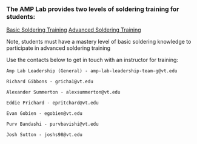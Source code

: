 ### The AMP Lab provides two levels of soldering training for students:
<a class="btn" href="https://amp-lab.org/#/basic_soldering">Basic Soldering Training</a>
<a class="btn" href="https://amp-lab.org/#/adv_soldering">Advanced Soldering Training</a>

Note, students must have a mastery level of basic soldering knowledge to participate in advanced soldering training

Use the contacts below to get in touch with an instructor for training:

```
Amp Lab Leadership (General) - amp-lab-leadership-team-g@vt.edu

Richard Gibbons - gricha1@vt.edu

Alexander Summerton - alexsummerton@vt.edu

Eddie Prichard - epritchard@vt.edu

Evan Gobien - egobien@vt.edu

Purv Bandashi - purvbavishi@vt.edu

Josh Sutton - joshs98@vt.edu
```
